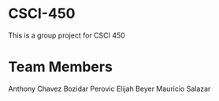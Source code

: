 # CSCI-450
This is a group project for CSCI 450

# Team Members
Anthony Chavez
Bozidar Perovic
Elijah Beyer
Mauricio Salazar
